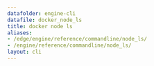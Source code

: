 ```yaml
---
datafolder: engine-cli
datafile: docker_node_ls
title: docker node ls
aliases:
- /edge/engine/reference/commandline/node_ls/
- /engine/reference/commandline/node_ls/
layout: cli
---
```


<!--
This page is automatically generated from Docker's source code. If you want to
suggest a change to the text that appears here, open a ticket or pull request
in the source repository on GitHub:

https://github.com/docker/cli
-->
